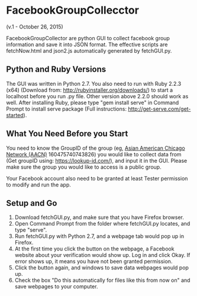 FacebookGroupCollecctor
=====================================
(v.1 - October 26, 2015)

FacebookGroupCollector are python GUI to collect facebook group information and save it into JSON format. The effective scripts are fetchNow.html and json2.js automatically generated by fetchGUI.py.

Python and Ruby Versions
---------------
The GUI was written in Python 2.7. You also need to run with Ruby 2.2.3 (x64) (Download from: http://rubyinstaller.org/downloads/) to start a localhost before you run .py file. Other version above 2.2.0 should work as well. After installing Ruby, please type "gem install serve" in Command Prompt to install serve package (Full instructions: http://get-serve.com/get-started).

What You Need Before you Start
-------------------------------
You need to know the GroupID of the group (eg, [Asian American Chicago Network (AACN)](https://www.facebook.com/groups/asianamericanchicagonetwork/) 160475740743826) you would like to collect data from (Get groupID using: https://lookup-id.com/), and input it in the GUI. Please make sure the group you would like to access is a public group.

Your Facebook account also need to be granted at least Tester permission to modify and run the app.

Setup and Go
-------------
1. Download fetchGUI.py, and make sure that you have Firefox browser.
2. Open Command Prompt from the folder where fetchGUI.py locates, and type "serve".
3. Run fetchGUI.py with Python 2.7, and a webpage tab would pop up in Firefox.
4. At the first time you click the button on the webpage, a Facebook website about your verification would show up. Log in and click Okay. If error shows up, it means you have not been granted permission.
5. Click the button again, and windows to save data webpages would pop up.
6. Check the box "Do this automatically for files like this from now on" and save webpages to your computer.
